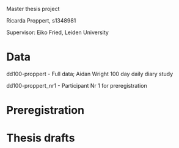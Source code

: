 Master thesis project

Ricarda Proppert, s1348981

Supervisor: Eiko Fried, Leiden University

# Data
dd100-proppert - Full data; Aidan Wright 100 day daily diary study

dd100-proppert_nr1 - Participant Nr 1 for preregistration

# Preregistration

# Thesis drafts
